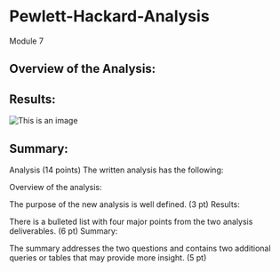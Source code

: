 # Pewlett-Hackard-Analysis
Module 7

## Overview of the Analysis:

## Results:

![This is an image](https://myoctocat.com/assets/images/base-octocat.svg)

## Summary:




Analysis (14 points)
The written analysis has the following:

Overview of the analysis:

The purpose of the new analysis is well defined. (3 pt)
Results:

There is a bulleted list with four major points from the two analysis deliverables. (6 pt)
Summary:

The summary addresses the two questions and contains two additional queries or tables that may provide more insight. (5 pt)
